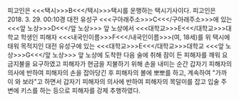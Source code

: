 피고인은 <<<택시>>>B<<</택시>>>택시를 운행하는 택시기사이다.
피고인은 2018. 3. 29. 00:10경 대전 유성구 <<<구아래주소>>>C<<</구아래주소>>>에 있는 <<<앞 노상>>>D<<</앞 노상>>> 앞 노상에서 <<<대학교>>>E<<</대학교>>>대학교 학생인 피해자 <<<내국인이름>>>F<<</내국인이름>>>(여, 18세)를 위 택시에 태워 목적지인 대전 유성구에 있는 <<<대학교>>>E<<</대학교>>>대학교 <<<앞 노상>>>G<<</앞 노상>>> 앞 노상에 도착한 다음 술에 취해 잠이 든 피해자를 깨워 요금지불을 요구하였고 피해자가 현금을 지불하기 위해 손을 내미는 순간 갑자기 피해자의 의사에 반하여 피해자의 손을 잡아당긴 후 피해자의 볼에 뽀뽀를 하고, 계속하여 "가까이 와 보라"고 하면서 갑자기 피해자의 의사에 반하여 피해자의 목덜미를 잡고 입술 주변에 키스를 하는 등으로 피해자를 강제 추행하였다.
